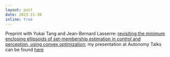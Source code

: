 ```yaml
---
layout: post
date: 2023-11-30
inline: true
---
```

Preprint with Yukai Tang and Jean-Bernard Lasserre: [revisiting the minimum enclosing ellipsoids of set-membership estimation in control and perception, using convex optimization](https://arxiv.org/abs/2311.15962); my presentation at Autonomy Talks can be found [here](https://youtu.be/eBtlKthnvm8?si=OVOfTSMrQvQ3WL2z)
